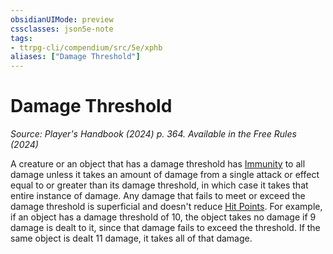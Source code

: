 ```yaml
---
obsidianUIMode: preview
cssclasses: json5e-note
tags:
- ttrpg-cli/compendium/src/5e/xphb
aliases: ["Damage Threshold"]
---
```

# Damage Threshold
*Source: Player's Handbook (2024) p. 364. Available in the Free Rules (2024)* 

A creature or an object that has a damage threshold has [Immunity](2-Mechanics/CLI/rules/variant-rules/immunity-xphb.md) to all damage unless it takes an amount of damage from a single attack or effect equal to or greater than its damage threshold, in which case it takes that entire instance of damage. Any damage that fails to meet or exceed the damage threshold is superficial and doesn't reduce [Hit Points](2-Mechanics/CLI/rules/variant-rules/hit-points-xphb.md). For example, if an object has a damage threshold of 10, the object takes no damage if 9 damage is dealt to it, since that damage fails to exceed the threshold. If the same object is dealt 11 damage, it takes all of that damage.